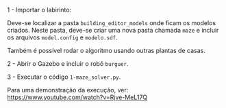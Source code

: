 1 - Importar o labirinto:

Deve-se localizar a pasta `building_editor_models` onde ficam os modelos criados. Neste pasta, deve-se criar uma nova pasta chamada `maze` e incluir os arquivos `model.config` e `modelo.sdf`.

Também é possível rodar o algoritmo usando outras plantas de casas.

2 - Abrir o Gazebo e incluir o robô `burguer`.

3 - Executar o código `1-maze_solver.py`.

Para uma demonstração da execução, ver: https://www.youtube.com/watch?v=Rjve-MeL17Q
